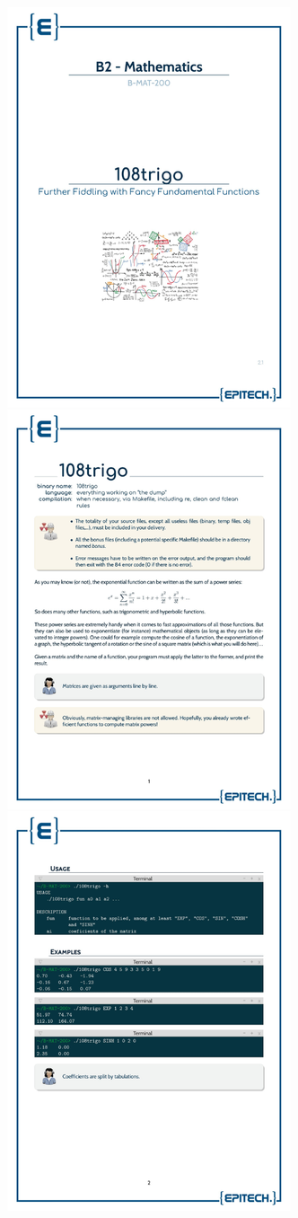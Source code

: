 <p align="center">
<img src='bonus/images/B-MAT-200_108trigo-1.jpg'>
<img src='bonus/images/B-MAT-200_108trigo-2.jpg'>
<img src='bonus/images/B-MAT-200_108trigo-3.jpg'>
</p>
